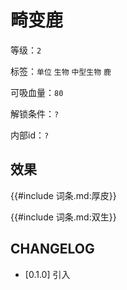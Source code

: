 # 畸变鹿

等级：`2`

标签：`单位` `生物` `中型生物` `鹿`

可吸血量：`80`

解锁条件：`?`

内部id：`?`

## 效果

{{#include 词条.md:厚皮}}

{{#include 词条.md:双生}}

## CHANGELOG

- [0.1.0] 引入
